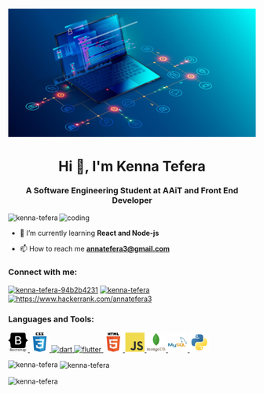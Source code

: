 ![logo](https://github.com/Kenna-Tefera/Kenna-Tefera/blob/main/programming%20evolution.jpg)
<h1 align="center">Hi 👋, I'm Kenna Tefera</h1>
<h3 align="center">A Software Engineering Student at AAiT and Front End Developer</h3>
<img align="right" alt="coding" width="400" src="https://cdn.dribbble.com/users/4055494/screenshots/15215756/media/d2b66c4ca0192aa26d103448b3d1518b.gif">

<p align="left"> <img src="https://komarev.com/ghpvc/?username=kenna-tefera&label=Profile%20views&color=0e75b6&style=flat" alt="kenna-tefera" /> </p>

- 🌱 I’m currently learning **React and Node-js**

- 📫 How to reach me **annatefera3@gmail.com**

<h3 align="left">Connect with me:</h3>
<p align="left">
<a href="https://linkedin.com/in/kenna-tefera-94b2b4231" target="blank"><img align="center" src="https://raw.githubusercontent.com/rahuldkjain/github-profile-readme-generator/master/src/images/icons/Social/linked-in-alt.svg" alt="kenna-tefera-94b2b4231" height="30" width="40" /></a>
<a href="https://www.leetcode.com/kenna-tefera" target="blank"><img align="center" src="https://raw.githubusercontent.com/rahuldkjain/github-profile-readme-generator/master/src/images/icons/Social/leet-code.svg" alt="kenna-tefera" height="30" width="40" /></a>
<a href="https://www.hackerearth.com/https://www.hackerrank.com/annatefera3" target="blank"><img align="center" src="https://raw.githubusercontent.com/rahuldkjain/github-profile-readme-generator/master/src/images/icons/Social/hackerearth.svg" alt="https://www.hackerrank.com/annatefera3" height="30" width="40" /></a>
</p>

<h3 align="left">Languages and Tools:</h3>
<p align="left"> <a href="https://getbootstrap.com" target="_blank" rel="noreferrer"> <img src="https://raw.githubusercontent.com/devicons/devicon/master/icons/bootstrap/bootstrap-plain-wordmark.svg" alt="bootstrap" width="40" height="40"/> </a> <a href="https://www.w3schools.com/css/" target="_blank" rel="noreferrer"> <img src="https://raw.githubusercontent.com/devicons/devicon/master/icons/css3/css3-original-wordmark.svg" alt="css3" width="40" height="40"/> </a> <a href="https://dart.dev" target="_blank" rel="noreferrer"> <img src="https://www.vectorlogo.zone/logos/dartlang/dartlang-icon.svg" alt="dart" width="40" height="40"/> </a> <a href="https://flutter.dev" target="_blank" rel="noreferrer"> <img src="https://www.vectorlogo.zone/logos/flutterio/flutterio-icon.svg" alt="flutter" width="40" height="40"/> </a> <a href="https://www.w3.org/html/" target="_blank" rel="noreferrer"> <img src="https://raw.githubusercontent.com/devicons/devicon/master/icons/html5/html5-original-wordmark.svg" alt="html5" width="40" height="40"/> </a> <a href="https://developer.mozilla.org/en-US/docs/Web/JavaScript" target="_blank" rel="noreferrer"> <img src="https://raw.githubusercontent.com/devicons/devicon/master/icons/javascript/javascript-original.svg" alt="javascript" width="40" height="40"/> </a> <a href="https://www.mongodb.com/" target="_blank" rel="noreferrer"> <img src="https://raw.githubusercontent.com/devicons/devicon/master/icons/mongodb/mongodb-original-wordmark.svg" alt="mongodb" width="40" height="40"/> </a> <a href="https://www.mysql.com/" target="_blank" rel="noreferrer"> <img src="https://raw.githubusercontent.com/devicons/devicon/master/icons/mysql/mysql-original-wordmark.svg" alt="mysql" width="40" height="40"/> </a> <a href="https://www.python.org" target="_blank" rel="noreferrer"> <img src="https://raw.githubusercontent.com/devicons/devicon/master/icons/python/python-original.svg" alt="python" width="40" height="40"/> </a> </p>

<p><img align="left" src="https://github-readme-stats.vercel.app/api/top-langs?username=kenna-tefera&show_icons=true&locale=en&layout=compact" alt="kenna-tefera" /></p>

<p>&nbsp;<img align="center" src="https://github-readme-stats.vercel.app/api?username=kenna-tefera&show_icons=true&locale=en" alt="kenna-tefera" /></p>

<p><img align="center" src="https://github-readme-streak-stats.herokuapp.com/?user=kenna-tefera&" alt="kenna-tefera" /></p>


